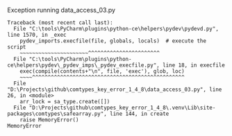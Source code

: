 Exception running data_access_03.py
```
Traceback (most recent call last):
  File "C:\tools\PyCharm\plugins\python-ce\helpers\pydev\pydevd.py", line 1570, in _exec
    pydev_imports.execfile(file, globals, locals)  # execute the script
    ~~~~~~~~~~~~~~~~~~~~~~^^^^^^^^^^^^^^^^^^^^^^^
  File "C:\tools\PyCharm\plugins\python-ce\helpers\pydev\_pydev_imps\_pydev_execfile.py", line 18, in execfile
    exec(compile(contents+"\n", file, 'exec'), glob, loc)
    ~~~~^^^^^^^^^^^^^^^^^^^^^^^^^^^^^^^^^^^^^^^^^^^^^^^^^
  File "D:\Projects\github\comtypes_key_error_1_4_8\data_access_03.py", line 26, in <module>
    arr_lock = sa_type.create([])
  File "D:\Projects\github\comtypes_key_error_1_4_8\.venv\Lib\site-packages\comtypes\safearray.py", line 144, in create
    raise MemoryError()
MemoryError
```
